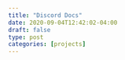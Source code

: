 ```yaml
---
title: "Discord Docs"
date: 2020-09-04T12:42:02-04:00
draft: false
type: post
categories: [projects]
---
```


